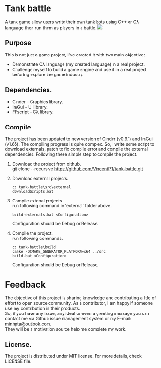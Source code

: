 # Tank battle
A tank game allow users write their own tank bots using C++ or Cλ language then run them as players in a battle.
![](https://github.com/VincentPT/ffscript/blob/master/doc/images/best-practice.gif)

## Purpose
This is not just a game project, I've created it with two main objectives.
* Demonstrate Cλ language (my created language) in a real project.
* Challenge myself to build a game engine and use it in a real project beforing explore the game industry.

## Dependencies.
* Cinder - Graphics library.
* ImGui - UI library.
* FFscript - Cλ library.

## Compile.
The project has been updated to new version of Cinder (v0.9.1) and ImGui (v1.65). The compiling progress is quite complex. So, I write some script to download externals, patch to fix compile error and compile the external dependencies.
Following these simple step to compile the project.

1. Download the project from github.  
   git clone --recursive https://github.com/VincentPT/tank-battle.git

2. Download external projects.  
   ```
   cd tank-battle\src\external
   downloadScripts.bat
   ```
3. Compile extenal projects.  
   run following command in 'external' folder above.
   ```
   build-externals.bat <Configuration>
   ```
   Configuration should be Debug or Release.
   
4. Compile the project.  
   run following commands.
   ```
   cd tank-battle\build
   cmake -DCMAKE_GENERATOR_PLATFORM=x64 ../src
   build.bat <Configuration>
   ```
   Configuration should be Debug or Release.
   
# Feedback
 The objective of this project is sharing knowledge and contributing a litle of effort to open source community. As a contributor, I am happy if someone use my contribution in their products.  
 So, if you have any issue, any ideal or even a greeting message you can contact me via Github issue management system or my E-mail: minhpta@outlook.com.  
 They will be a motivation source help me complete my work.

## License.
The project is distributed under MIT license.
For more details, check LICENSE file.
